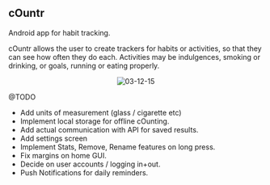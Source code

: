 <h2>c<strong>O</strong>untr</h2>

Android app for habit tracking.

cOuntr allows the user to create trackers for habits or activities, so that they can see how often they do each. Activities may be indulgences, smoking or drinking, or goals, running or eating
properly.

<p align="center">
    <img src="https://github.com/psedge/cOuntr/blob/master/assets/03-12-15.png" alt="03-12-15"/>
</p>

@TODO

* Add units of measurement (glass / cigarette etc)
* Implement local storage for offline cOunting.
* Add actual communication with API for saved results.
* Add settings screen
* Implement Stats, Remove, Rename features on long press.
* Fix margins on home GUI.
* Decide on user accounts / logging in+out.
* Push Notifications for daily reminders.

